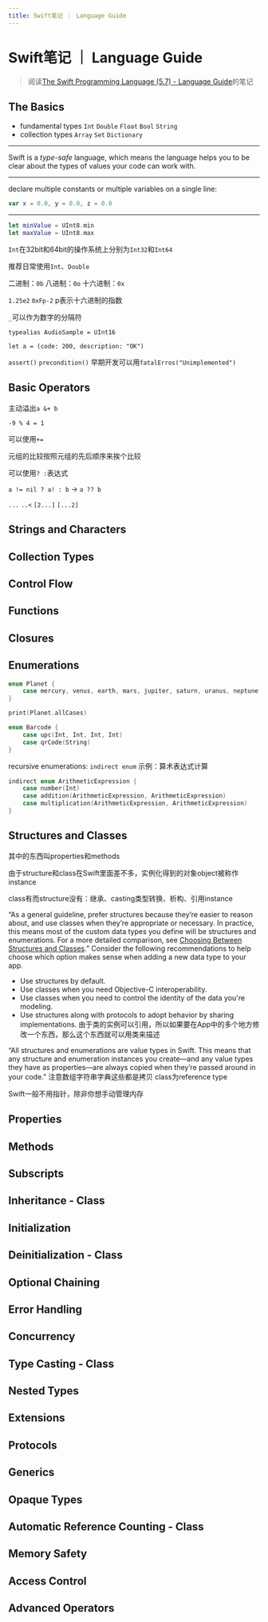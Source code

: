 ```yaml
---
title: Swift笔记 ｜ Language Guide
---
```


# Swift笔记 ｜ Language Guide

> 阅读[The Swift Programming Language (5.7) - Language Guide](https://docs.swift.org/swift-book/LanguageGuide/TheBasics.html)的笔记

## The Basics

- fundamental types `Int` `Double` `Float` `Bool` `String`
- collection types `Array` `Set` `Dictionary`

---

Swift is a *type-safe* language, which means the language helps you to be clear about the types of values your code can work with.

---

declare multiple constants or multiple variables on a single line: 

```swift
var x = 0.0, y = 0.0, z = 0.0
```

---

```swift
let minValue = UInt8.min
let maxValue = UInt8.max
```

`Int`在32bit和64bit的操作系统上分别为`Int32`和`Int64`

推荐日常使用`Int`、`Double`

二进制：`0b`
八进制：`0o`
十六进制：`0x`

`1.25e2` `0xFp-2` p表示十六进制的指数

`_`可以作为数字的分隔符

`typealias AudioSample = UInt16`

`let a = (code: 200, description: "OK")`

`assert()` `precondition()` 早期开发可以用`fatalErros("Unimplemented")`

## Basic Operators

主动溢出`a &+ b`

`-9 % 4 = 1`

可以使用`+=`

元组的比较按照元组的先后顺序来挨个比较

可以使用` ? : `表达式

`a != nil ? a! : b` -> `a ?? b`

`...` `..<` `[2...]` `[...2]`

## Strings and Characters



## Collection Types



## Control Flow



## Functions



## Closures



## Enumerations

```swift
enum Planet {
    case mercury, venus, earth, mars, jupiter, saturn, uranus, neptune
}

print(Planet.allCases)
```

```swift
enum Barcode {
    case upc(Int, Int, Int, Int)
    case qrCode(String)
}
```

recursive enumerations: `indirect enum` 示例：算术表达式计算
```swift
indirect enum ArithmeticExpression {
    case number(Int)
    case addition(ArithmeticExpression, ArithmeticExpression)
    case multiplication(ArithmeticExpression, ArithmeticExpression)
}
```

## Structures and Classes

其中的东西叫properties和methods

由于structure和class在Swift里面差不多，实例化得到的对象object被称作instance

class有而structure没有：继承、casting类型转换、析构、引用instance

“As a general guideline, prefer structures because they’re easier to reason about, and use classes when they’re appropriate or necessary. In practice, this means most of the custom data types you define will be structures and enumerations. For a more detailed comparison, see [Choosing Between Structures and Classes](https://developer.apple.com/documentation/swift/choosing_between_structures_and_classes).”
Consider the following recommendations to help choose which option makes sense when adding a new data type to your app.
* Use structures by default.
* Use classes when you need Objective-C interoperability.
* Use classes when you need to control the identity of the data you're modeling.
* Use structures along with protocols to adopt behavior by sharing implementations.
由于类的实例可以引用，所以如果要在App中的多个地方修改一个东西，那么这个东西就可以用类来描述

“All structures and enumerations are value types in Swift. This means that any structure and enumeration instances you create—and any value types they have as properties—are always copied when they’re passed around in your code.” 注意数组字符串字典这些都是拷贝
class为reference type

Swift一般不用指针，除非你想手动管理内存

## Properties



## Methods



## Subscripts



## Inheritance - Class



## Initialization



## Deinitialization - Class



## Optional Chaining



## Error Handling



## Concurrency



## Type Casting - Class



## Nested Types



## Extensions



## Protocols



## Generics



## Opaque Types


## Automatic Reference Counting - Class


## Memory Safety


## Access Control


## Advanced Operators


